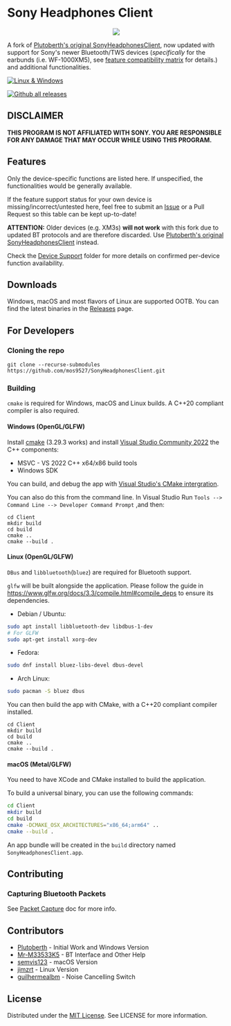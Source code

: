 # Sony Headphones Client

<center><img src="https://github.com/user-attachments/assets/cc441f5a-84e0-411d-b134-228583a1726d"></center>

A fork of [Plutoberth's original SonyHeadphonesClient](https://github.com/Plutoberth/SonyHeadphonesClient), now updated with support for Sony's newer Bluetooth/TWS devices (*specifically* for the earbunds (i.e. WF-1000XM5), see [feature compatibility matrix](#features) for details.) and additional functionalities.

[![Linux & Windows](https://github.com/mos9527/sonyheadphonesclient/actions/workflows/cmake.yml/badge.svg)](https://github.com/mos9527/SonyHeadphonesClient/actions/workflows/cmake.yml)

[![Github all releases](https://img.shields.io/github/downloads/mos9527/SonyHeadphonesClient/total.svg)](https://GitHub.com/mos9527/SonyHeadphonesClient/releases/)

## DISCLAIMER

**THIS PROGRAM IS NOT AFFILIATED WITH SONY. YOU ARE RESPONSIBLE FOR ANY DAMAGE THAT MAY OCCUR WHILE USING THIS PROGRAM.**

## Features

Only the device-specific functions are listed here. If unspecified, the functionalities would be generally available.

If the feature support status for your own device is missing/incorrect/untested here, feel free to submit an [Issue](https://github.com/mos9527/SonyHeadphonesClient/issues/new) or a Pull Request so this table can be kept up-to-date!

**ATTENTION:** Older devices (e.g. XM3s) **will not work** with this fork due to updated BT protocols and are therefore discarded. Use [Plutoberth's original SonyHeadphonesClient](https://github.com/Plutoberth/SonyHeadphonesClient) instead.

Check the [Device Support](docs/device-support/) folder for more details on confirmed per-device function availability.

## Downloads

Windows, macOS and most flavors of Linux are supported OOTB. You can find the latest binaries in the [Releases](https://github.com/mos9527/SonyHeadphonesClient/releases) page.


## For Developers
### Cloning the repo
```git clone --recurse-submodules https://github.com/mos9527/SonyHeadphonesClient.git```

### Building
`cmake` is required for Windows, macOS and Linux builds. A C++20 compliant compiler is also required.

#### Windows (OpenGL/GLFW)
Install [cmake](https://cmake.org/download/) (3.29.3 works) and install [Visual Studio Community 2022](https://visualstudio.microsoft.com/vs/) the C++ components:
* MSVC - VS 2022 C++ x64/x86 build tools
* Windows SDK

You can build, and debug the app with [Visual Studio's CMake intergration](https://learn.microsoft.com/en-us/cpp/build/cmake-projects-in-visual-studio?view=msvc-170#ide-integration).

You can also do this from the command line. In Visual Studio Run `Tools --> Command Line --> Developer Command Prompt` ,and then:
```
cd Client
mkdir build
cd build
cmake ..
cmake --build .
```

#### Linux (OpenGL/GLFW)
`DBus` and `libbluetooth`(`bluez`) are required for Bluetooth support.

`glfw` will be built alongside the application. Please follow the guide in https://www.glfw.org/docs/3.3/compile.html#compile_deps to ensure its dependencies.

- Debian / Ubuntu:

```bash
sudo apt install libbluetooth-dev libdbus-1-dev
# For GLFW
sudo apt-get install xorg-dev
```

- Fedora:

```bash
sudo dnf install bluez-libs-devel dbus-devel
```

- Arch Linux:

```bash
sudo pacman -S bluez dbus
```

You can then build the app with CMake, with a C++20 compliant compiler installed.
```
cd Client
mkdir build
cd build
cmake ..
cmake --build .
```


#### macOS (Metal/GLFW)
You need to have XCode and CMake installed to build the application.

To build a universal binary, you can use the following commands:
```bash
cd Client
mkdir build
cd build
cmake -DCMAKE_OSX_ARCHITECTURES="x86_64;arm64" ..
cmake --build .
```

An app bundle will be created in the `build` directory named `SonyHeadphonesClient.app`.

## Contributing
### Capturing Bluetooth Packets
See [Packet Capture](docs/packet-capture.md) doc for more info.

## Contributors

* [Plutoberth](https://github.com/Plutoberth) - Initial Work and Windows Version
* [Mr-M33533K5](https://github.com/Mr-M33533K5) - BT Interface and Other Help
* [semvis123](https://github.com/semvis123) - macOS Version
* [jimzrt](https://github.com/jimzrt) - Linux Version
* [guilhermealbm](https://github.com/guilhermealbm) - Noise Cancelling Switch

## License

Distributed under the [MIT License](https://github.com/Plutoberth/SonyHeadphonesClient/blob/master/LICENSE). See LICENSE for more information.
